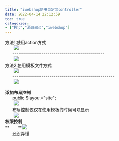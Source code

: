 ```yaml
---
title: "iwebshop使用自定义controller"
date: 2022-04-14 22:12:59
toc: true
categories:
- ["Php","源码阅读","iwebshop"]
---
```


方法1:使用action方式<br />       ![](https://file.wulicode.com/yuque/202208/04/23/0645ASuYhi2G.png?x-oss-process=image/resize,h_79)<br />      ----------------------------------------------- <br />       ![](https://file.wulicode.com/yuque/202208/04/23/0646DOSKsaYY.png?x-oss-process=image/resize,h_120)<br />方法2:使用模板文件方式<br />       ![](https://file.wulicode.com/yuque/202208/04/23/06469sooBv0l.png?x-oss-process=image/resize,h_41)<br />      ---------------------------------------------------- <br />       ![](https://file.wulicode.com/yuque/202208/04/23/06463d6eR1j4.png?x-oss-process=image/resize,h_129)

**添加布局控制**<br />      public $layout="site"; <br />       ![](https://file.wulicode.com/yuque/202208/04/23/0647G7JtlgTp.png?x-oss-process=image/resize,h_117)<br />      布局控制仅仅在使用模板的时候可以显示 <br />       ![](https://file.wulicode.com/yuque/202208/04/23/0647B96LNkrE.png?x-oss-process=image/resize,h_467)<br />**权限控制**<br />**       **![](https://file.wulicode.com/yuque/202208/04/23/0647FtPuVy4q.png?x-oss-process=image/resize,h_66)<br />      还没弄懂

